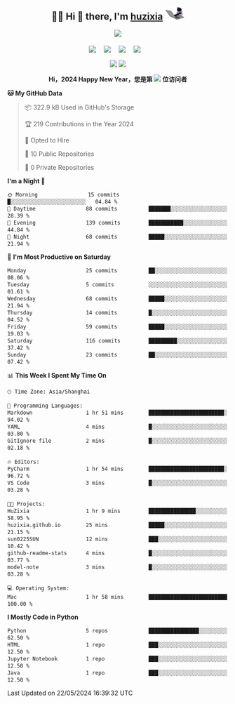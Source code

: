 <div align="center">

## :woman_technologist: Hi 👋 there, I'm [huzixia](https://huzixia.github.io/) <img height="30" src="images/work.gif" />

  <!-- dynamic typing effect 动态打字效果 -->
  <div>
    <a href="https://huzixia.github.io/">
      <img src="https://readme-typing-svg.demolab.com?font=Fira+Code&pause=1000&width=435&lines=console.log(%22Hello%2C%20World%22);胡同学祝您心想事成!&center=true&size=27" />
    </a>
  </div>

  <div>&nbsp;</div>

  <!-- profile logo 个人资料徽标 -->
  <div>
    <a href="https://huzixia.github.io/"><img src="https://img.shields.io/badge/Website-博客-orange" /></a>&emsp;
    <a href="https://www.zhihu.com/people/hu-zi-xia-91"><img src="https://img.shields.io/badge/ZhiHu-知乎-blue" /></a>&emsp;
    <a href="https://twitter.com/zixia80631/"><img src="https://img.shields.io/badge/Twitter-推特-black" /></a>&emsp;
    <a href="https://github.com/HuZixia/Text2Video/assets/38995480/244e64be-3dc4-46bb-8aff-523d8a235a1e"><img src="https://img.shields.io/badge/WeChat-微信-07c160" /></a>&emsp;

  </div>

[//]: # (### Github Stats)

 <p>
   <img src="https://github-readme-stats.vercel.app/api?username=HuZixia&rank_icon=github&theme=react&border_color=61dafb&hide_border=true" />
   <img src="https://github-readme-stats.vercel.app/api/top-langs/?username=HuZixia&hide=c%23,powershell,Mathematica,Ruby,Objective-C,Objective-C%2b%2b,Cuda&title_color=61dafb&text_color=ffffff&icon_color=61dafb&bg_color=20232a&langs_count=8&layout=compact&border_color=61dafb&hide_border=true&size_weight=0.5&count_weight=0.5" />
 </p>

</div>

<div align="center"><b>Hi，2024 Happy New Year，您是第 <img src="https://profile-counter.glitch.me/HuZixia/count.svg"></img> 位访问者</b></div>


[//]: # (*   Github Stats)
[//]: # (![Top Langs]&#40;https://github-readme-stats.vercel.app/api/top-langs/?username=HuZixia\&layout=compact&#41;)
[//]: # (![HuZixia's GitHub stats]&#40;https://github-readme-stats.vercel.app/api?username=HuZixia\&rank_icon=github&theme=tokyonight&#41;)



<!--START_SECTION:waka-->
**🐱 My GitHub Data** 

> 📦 322.9 kB Used in GitHub's Storage 
 > 
> 🏆 219 Contributions in the Year 2024
 > 
> 💼 Opted to Hire
 > 
> 📜 10 Public Repositories 
 > 
> 🔑 0 Private Repositories 
 > 
**I'm a Night 🦉** 

```text
🌞 Morning                15 commits          █░░░░░░░░░░░░░░░░░░░░░░░░   04.84 % 
🌆 Daytime                88 commits          ███████░░░░░░░░░░░░░░░░░░   28.39 % 
🌃 Evening                139 commits         ███████████░░░░░░░░░░░░░░   44.84 % 
🌙 Night                  68 commits          █████░░░░░░░░░░░░░░░░░░░░   21.94 % 
```
📅 **I'm Most Productive on Saturday** 

```text
Monday                   25 commits          ██░░░░░░░░░░░░░░░░░░░░░░░   08.06 % 
Tuesday                  5 commits           ░░░░░░░░░░░░░░░░░░░░░░░░░   01.61 % 
Wednesday                68 commits          █████░░░░░░░░░░░░░░░░░░░░   21.94 % 
Thursday                 14 commits          █░░░░░░░░░░░░░░░░░░░░░░░░   04.52 % 
Friday                   59 commits          █████░░░░░░░░░░░░░░░░░░░░   19.03 % 
Saturday                 116 commits         █████████░░░░░░░░░░░░░░░░   37.42 % 
Sunday                   23 commits          ██░░░░░░░░░░░░░░░░░░░░░░░   07.42 % 
```


📊 **This Week I Spent My Time On** 

```text
🕑︎ Time Zone: Asia/Shanghai

💬 Programming Languages: 
Markdown                 1 hr 51 mins        ████████████████████████░   94.02 % 
YAML                     4 mins              █░░░░░░░░░░░░░░░░░░░░░░░░   03.80 % 
GitIgnore file           2 mins              █░░░░░░░░░░░░░░░░░░░░░░░░   02.18 % 

🔥 Editors: 
PyCharm                  1 hr 54 mins        ████████████████████████░   96.72 % 
VS Code                  3 mins              █░░░░░░░░░░░░░░░░░░░░░░░░   03.28 % 

🐱‍💻 Projects: 
HuZixia                  1 hr 9 mins         ███████████████░░░░░░░░░░   58.95 % 
huzixia.github.io        25 mins             █████░░░░░░░░░░░░░░░░░░░░   21.15 % 
sun0225SUN               12 mins             ███░░░░░░░░░░░░░░░░░░░░░░   10.42 % 
github-readme-stats      4 mins              █░░░░░░░░░░░░░░░░░░░░░░░░   03.77 % 
model-note               3 mins              █░░░░░░░░░░░░░░░░░░░░░░░░   03.28 % 

💻 Operating System: 
Mac                      1 hr 58 mins        █████████████████████████   100.00 % 
```

**I Mostly Code in Python** 

```text
Python                   5 repos             ████████████████░░░░░░░░░   62.50 % 
HTML                     1 repo              ███░░░░░░░░░░░░░░░░░░░░░░   12.50 % 
Jupyter Notebook         1 repo              ███░░░░░░░░░░░░░░░░░░░░░░   12.50 % 
Java                     1 repo              ███░░░░░░░░░░░░░░░░░░░░░░   12.50 % 
```




 Last Updated on 22/05/2024 16:39:32 UTC
<!--END_SECTION:waka-->


<!--
**HuZixia/HuZixia** is a ✨ _special_ ✨ repository because its `README.md` (this file) appears on your GitHub profile.

Here are some ideas to get you started:

- 🔭 I’m currently working on ...
- 🌱 I’m currently learning ...
- 👯 I’m looking to collaborate on ...
- 🤔 I’m looking for help with ...
- 💬 Ask me about ...
- 📫 How to reach me: ...
- 😄 Pronouns: ...
- ⚡ Fun fact: ...
-->
